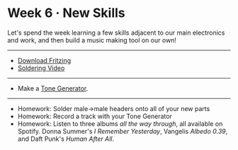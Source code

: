 # Week 6 · New Skills

Let's spend the week learning a few skills adjacent to our main electronics and work, and then build a music making tool on our own!

---

- [Download Fritzing](http://fritzing.org)
- [Soldering Video](https://www.youtube.com/watch?v=Qps9woUGkvI)

-----

- Make a [Tone Generator](exercise.md).

-----

- Homework: Solder male->male headers onto all of your new parts
- Homework: Record a track with your Tone Generator
- Homework: Listen to three albums *all the way through*, all available on Spotify. Donna Summer's *I Remember Yesterday*, Vangelis *Albedo 0.39*, and Daft Punk's *Human After All*.
